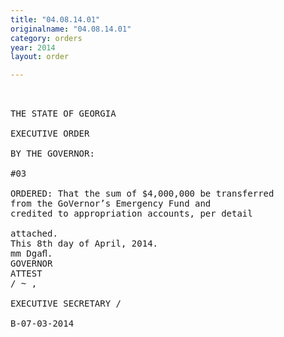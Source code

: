 ```yaml
---
title: "04.08.14.01"
originalname: "04.08.14.01"
category: orders
year: 2014
layout: order

---
```

<pre>
 

THE STATE OF GEORGIA

EXECUTIVE ORDER

BY THE GOVERNOR:

#03

ORDERED: That the sum of $4,000,000 be transferred
from the GoVernor’s Emergency Fund and
credited to appropriation accounts, per detail

attached.
This 8th day of April, 2014.
mm Dgaﬂ.
GOVERNOR
ATTEST
/ ~ ,

EXECUTIVE SECRETARY /

B-07-03-2014

</pre>
